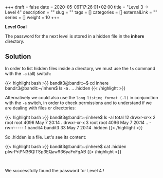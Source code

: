 +++
draft = false
date = 2020-05-06T17:26:01+02:00
title = "Level 3 -> Level 4"
description = ""
slug = ""
tags = []
categories = []
externalLink = ""
series = []
weight = 10
+++

**Level Goal**

The password for the next level is stored in a hidden file in the **inhere** directory.

## Solution ##

In order to list hidden files inside a directory, we must use the `ls` command with the `-a` (all) switch:

{{< highlight bash >}}
bandit3@bandit:~$ cd inhere
bandit3@bandit:~/inhere$ ls -a
.  ..  .hidden
{{< /highlight >}}

Alternatively we could also use the `long listing format (-l)` in conjunction with the `-a` switch, in order to check permissions and to understand if we are dealing with files or directories:

{{< highlight bash >}}
bandit3@bandit:~/inhere$ ls -al
total 12
drwxr-xr-x 2 root    root    4096 May  7 20:14 .
drwxr-xr-x 3 root    root    4096 May  7 20:14 ..
-rw-r----- 1 bandit4 bandit3   33 May  7 20:14 .hidden
{{< /highlight >}}

So .hidden is a file. Let's see its content:

{{< highlight bash >}}
bandit3@bandit:~/inhere$ cat .hidden
pIwrPrtPN36QITSp3EQaw936yaFoFgAB
{{< /highlight >}}

&nbsp;

We successfully found the password for Level 4 !
